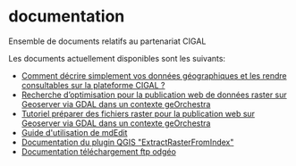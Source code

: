 # documentation

Ensemble de documents relatifs au partenariat CIGAL

Les documents actuellement disponibles sont les suivants:

- [Comment décrire simplement vos données géographiques et les rendre consultables sur la plateforme CIGAL ?](guide_comment_decrire_donnees/README.md)
- [Recherche d’optimisation pour la publication web de données raster sur Geoserver via GDAL dans un contexte geOrchestra](guide_prepa_publication_raster/README.md)
- [Tutoriel préparer des fichiers raster pour la publication web sur Geoserver via GDAL dans un contexte geOrchestra](tuto_prepa_publication_raster/README.md)
- [Guide d'utilisation de mdEdit](https://github.com/cigalsace/mdedit/blob/master/documentation/userGuide/mdEdit_UserDocumentation.md)
- [Documentation du plugin QGIS "ExtractRasterFromIndex"](https://github.com/cigalsace/ExtractRasterFromIndex/blob/master/documentation/ExtractRasterIndex.md)
- [Documentation téléchargement ftp odgéo](https://github.com/cigalsace/ExtractRasterFromIndex/blob/master/documentation/guide_telecharger_donnees_image_opendata.md)

